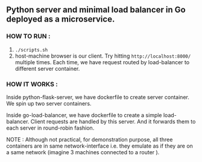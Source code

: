 ## Python server and minimal load balancer in Go deployed as a microservice.


### HOW TO RUN : 
1. `./scripts.sh` 
2. host-machine browser is our client. Try hitting `http://localhost:8000/` multiple times. Each time, we have request routed by load-balancer to different server container.


### HOW IT WORKS : 
Inside python-flask-server, we have dockerfile to create server container.
We spin up two server containers. 

Inside go-load-balancer, we have dockerfile to create a simple load-balancer.
Client requests are handled by this server. And it forwards them to each server in round-robin fashion.   

NOTE : Although not practical, for demonstration purpose, all three containers are in same network-interface i.e. they emulate as if they are on a same network (imagine 3 machines connected to a router ).
